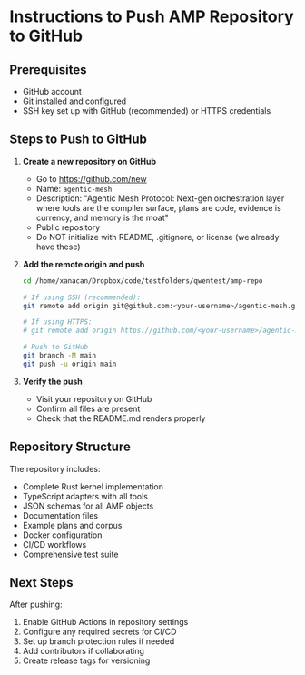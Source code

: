 # Instructions to Push AMP Repository to GitHub

## Prerequisites
- GitHub account
- Git installed and configured
- SSH key set up with GitHub (recommended) or HTTPS credentials

## Steps to Push to GitHub

1. **Create a new repository on GitHub**
   - Go to https://github.com/new
   - Name: `agentic-mesh`
   - Description: "Agentic Mesh Protocol: Next-gen orchestration layer where tools are the compiler surface, plans are code, evidence is currency, and memory is the moat"
   - Public repository
   - Do NOT initialize with README, .gitignore, or license (we already have these)

2. **Add the remote origin and push**
   ```bash
   cd /home/xanacan/Dropbox/code/testfolders/qwentest/amp-repo
   
   # If using SSH (recommended):
   git remote add origin git@github.com:<your-username>/agentic-mesh.git
   
   # If using HTTPS:
   # git remote add origin https://github.com/<your-username>/agentic-mesh.git
   
   # Push to GitHub
   git branch -M main
   git push -u origin main
   ```

3. **Verify the push**
   - Visit your repository on GitHub
   - Confirm all files are present
   - Check that the README.md renders properly

## Repository Structure
The repository includes:
- Complete Rust kernel implementation
- TypeScript adapters with all tools
- JSON schemas for all AMP objects
- Documentation files
- Example plans and corpus
- Docker configuration
- CI/CD workflows
- Comprehensive test suite

## Next Steps
After pushing:
1. Enable GitHub Actions in repository settings
2. Configure any required secrets for CI/CD
3. Set up branch protection rules if needed
4. Add contributors if collaborating
5. Create release tags for versioning